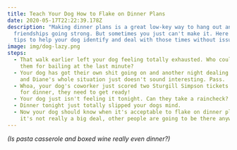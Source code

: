 ```yaml
---
title: Teach Your Dog How to Flake on Dinner Plans
date: 2020-05-17T22:22:39.178Z
description: "Making dinner plans is a great low-key way to hang out and keep
  friendships going strong. But sometimes you just can't make it. Here are some
  tips to help your dog identify and deal with those times without issue. "
image: img/dog-lazy.png
steps:
  - That walk earlier left your dog feeling totally exhausted. Who could blame
    them for bailing at the last minute?
  - Your dog has got their own shit going on and another night dealing with Jeff
    and Diane's whole situation just doesn't sound interesting. Pass.
  - Whoa, your dog's coworker just scored two Sturgill Simpson tickets. No time
    for dinner, they need to get ready!
  - Your dog just isn't feeling it tonight. Can they take a raincheck?
  - Dinner tonight just totally slipped your dogs mind.
  - Now your dog should know when it's acceptable to flake on dinner plans. And
    it's not really a big deal, other people are going to be there anyway.
---
```

*(Is pasta casserole and boxed wine really even dinner?)*